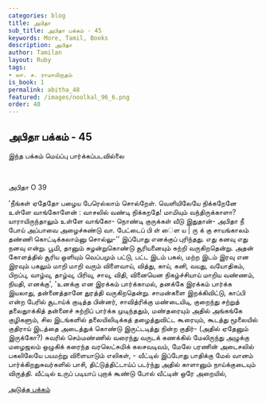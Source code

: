 ```yaml
---
categories: blog
title: அபிதா
sub_title: அபிதா பக்கம் - 45
keywords: More, Tamil, Books
description: அபிதா
author: Tamilan
layout: Ruby
tags:
- லா. ச. ராமாமிருதம்
is_book: 1
permalink: abitha_48
featured: /images/noolkal_96_6.png
order: 48
---
```

## அபிதா பக்கம் - 45

இந்த பக்கம் மெய்ப்பு பார்க்கப்படவில்லை

﻿

அபிதா O 39

'நீங்கள் ஏதேதோ பழைய பேரெல்லாம் சொல்றேள். வெளியிலேயே நிக்கறேனே உள்ளே வாங்கோளேன் : வாசலில் வண்டி நிக்கறதே! மாமியும் வந்திருக்காளா? யாராயிருந்தாலும் உள்ளே வாங்கோ- நொண்டி குருக்கள் வீடு இதுதான்- அபிதா நீ போய் அப்பாவை அழைச்சுண்டு வா. பேட்டைப் பி ள் ைள ய | ரு க் கு சாயங்காலம் தண்ணி கொட்டிக்கலாம்னு சொல்லு-’’ இப்போது எனக்குப் புரிந்தது. எது கனவு எது நனவு என்று. பூமி, தானும் சுழன்றுகொண்டு சூரியனையும் சுற்றி வருகிறதென்று. அதன் கோளத்தில் சூரிய ஒளியும் வெப்பமும் பட்டு, பட்ட இடம் பகல், மற்ற இடம் இரவு என இரவும் பகலும் மாறி மாறி வரும் விளைவாய், வித்து, காய், கனி, வயது, வயோதிகம், பிறப்பு, வாழ்வு, தாழ்வு, பிரிவு, சாவு, விதி, வினையென நிகழ்ச்சியாய் மாறிய வண்ணம், நியதி, எனக்கு', 'உனக்கு என இரக்கம் பார்க்காமல், தனக்கே இரக்கம் பார்க்க இயலாது, தன்னைத்தானே துரத்தி வருகிறதென்று. சாமன்களை இறக்கிவிட்டு, காப்பி என்ற பேரில் சூடாய்க் குடித்த பின்னர், சாவித்ரிக்கு மண்டையிடி, குறைந்து சற்றுத் தலைதுாக்கித் தன்னைச் சுற்றிப் பார்க்க முடிந்ததும், மண்தரையும் அதில் அங்கங்கே குழிகளும், சில இடங்களில் தலையிலிடிக்கத் தழைத்துவிட்ட கூரையும், கூடத்து மூலையில் குதிராய் இடத்தை அடைத்துக் கொண்டு இருட்டடித்து நின்ற குதிர்- (அதில் ஏதேனும் இருக்கோ?) சுவரில் செம்மண்ணில் வரைந்து வருடக் கணக்கில் மேலிருந்து அழுக்கு மழைஜலம் ஒழுகிக் கரைந்த வரலெட்சுமிக் கலசவடிவம், மேலே பரணின் அடைசலில் பகலிலேயே பயமற்று விளையாடும் எலிகள், - வீட்டில் இப்போது பாதிக்கு மேல் வானம் பார்க்கிறதுசுவர்களில் பாசி, திட்டுத்திட்டாய்ப் படர்ந்து அதில் காளானும் நாய்க்குடையும் விருத்தி. வீட்டில் உருப் படியாப் புறாக் கூண்டு போல் வீட்டின் ஒரே அறையில்,

[அடுத்த பக்கம்](abitha_49)
